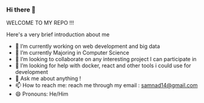 ### Hi there 👋
WELCOME TO MY REPO !!!

Here's a very brief introduction about me 

- 🔭 I’m currently working on web development and big data
- 🌱 I’m currently Majoring in Computer Science
- 👯 I’m looking to collaborate on any interesting project I can participate in 
- 🤔 I’m looking for help with docker, react and other tools i could use for development
- 💬 Ask me about anything !
- 📫 How to reach me: 
      reach me through my email  : samnad14@gmail.com
- 😄 Pronouns: He/Him
